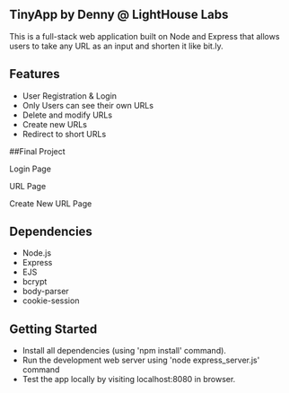 ## TinyApp by Denny @ LightHouse Labs

This is a full-stack web application built on Node and Express that allows users to take any URL as an input and shorten it like bit.ly.

## Features

- User Registration & Login
- Only Users can see their own URLs
- Delete and modify URLs
- Create new URLs
- Redirect to short URLs

##Final Project

Login Page


URL Page


Create New URL Page


## Dependencies

- Node.js
- Express
- EJS
- bcrypt
- body-parser
- cookie-session

## Getting Started

- Install all dependencies (using 'npm install' command).
- Run the development web server using 'node express_server.js' command
- Test the app locally by visiting localhost:8080 in browser.